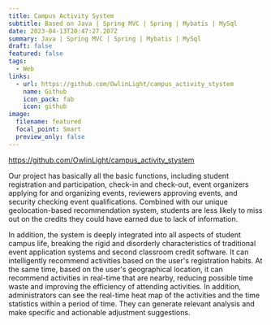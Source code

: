```yaml
---
title: Campus Activity System
subtitle: Based on Java | Spring MVC | Spring | Mybatis | MySql
date: 2023-04-13T20:47:27.207Z
summary: Java | Spring MVC | Spring | Mybatis | MySql
draft: false
featured: false
tags:
  - Web
links:
  - url: https://github.com/OwlinLight/campus_activity_stystem
    name: Github
    icon_pack: fab
    icon: github
image:
  filename: featured
  focal_point: Smart
  preview_only: false
---
```

<i class="fab fa-github"></i><https://github.com/OwlinLight/campus_activity_stystem>[](https://github.com/OwlinLight/singer-contest-system)

<!--StartFragment-->

Our project has basically all the basic functions, including student registration and participation, check-in and check-out, event organizers applying for and organizing events, reviewers approving events, and security checking event qualifications. Combined with our unique geolocation-based recommendation system, students are less likely to miss out on the credits they could have earned due to lack of information.



In addition, the system is deeply integrated into all aspects of student campus life, breaking the rigid and disorderly characteristics of traditional event application systems and second classroom credit software. It can intelligently recommend activities based on the user's registration habits. At the same time, based on the user's geographical location, it can recommend activities in real-time that are nearby, reducing possible time waste and improving the efficiency of attending activities. In addition, administrators can see the real-time heat map of the activities and the time statistics within a period of time. They can generate relevant analysis and make specific and actionable adjustment suggestions.

<!--EndFragment-->